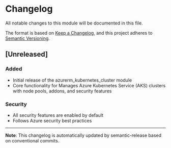 # Changelog

All notable changes to this module will be documented in this file.

The format is based on [Keep a Changelog](https://keepachangelog.com/en/1.0.0/),
and this project adheres to [Semantic Versioning](https://semver.org/spec/v2.0.0.html).

## [Unreleased]

### Added
- Initial release of the azurerm_kubernetes_cluster module
- Core functionality for Manages Azure Kubernetes Service (AKS) clusters with node pools, addons, and security features

### Security
- All security features are enabled by default
- Follows Azure security best practices

---

**Note**: This changelog is automatically updated by semantic-release based on conventional commits.